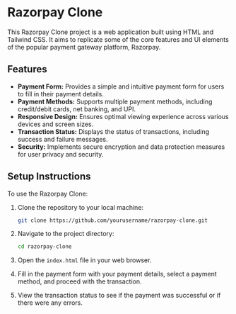 # Razorpay Clone

This Razorpay Clone project is a web application built using HTML and Tailwind CSS. It aims to replicate some of the core features and UI elements of the popular payment gateway platform, Razorpay.

## Features

- **Payment Form:** Provides a simple and intuitive payment form for users to fill in their payment details.
- **Payment Methods:** Supports multiple payment methods, including credit/debit cards, net banking, and UPI.
- **Responsive Design:** Ensures optimal viewing experience across various devices and screen sizes.
- **Transaction Status:** Displays the status of transactions, including success and failure messages.
- **Security:** Implements secure encryption and data protection measures for user privacy and security.

## Setup Instructions

To use the Razorpay Clone:

1. Clone the repository to your local machine:
    ```sh
    git clone https://github.com/yourusername/razorpay-clone.git
    ```

2. Navigate to the project directory:
    ```sh
    cd razorpay-clone
    ```

3. Open the `index.html` file in your web browser.

4. Fill in the payment form with your payment details, select a payment method, and proceed with the transaction.

5. View the transaction status to see if the payment was successful or if there were any errors.
